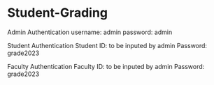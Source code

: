 # Student-Grading

Admin Authentication
username: admin
password: admin

Student Authentication
Student ID: to be inputed by admin
Password: grade2023

Faculty Authentication
Faculty ID: to be inputed by admin
Password: grade2023
